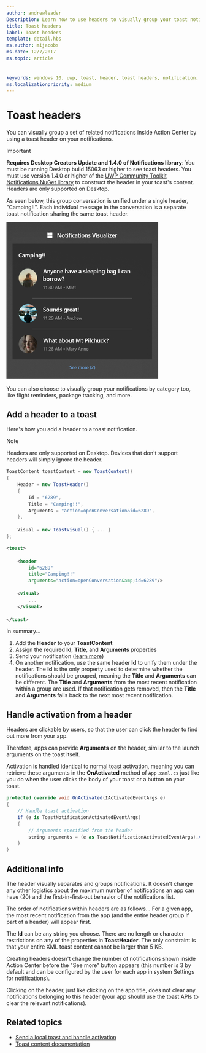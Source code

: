 ```yaml
---
author: andrewleader
Description: Learn how to use headers to visually group your toast notifications in Action Center.
title: Toast headers
label: Toast headers
template: detail.hbs
ms.author: mijacobs
ms.date: 12/7/2017
ms.topic: article


keywords: windows 10, uwp, toast, header, toast headers, notification, group toasts, Action Center
ms.localizationpriority: medium
---
```


# Toast headers

You can visually group a set of related notifications inside Action Center by using a toast header on your notifications.

> [!IMPORTANT]
> **Requires Desktop Creators Update and 1.4.0 of Notifications library**: You must be running Desktop build 15063 or higher to see toast headers. You must use version 1.4.0 or higher of the [UWP Community Toolkit Notifications NuGet library](https://www.nuget.org/packages/Microsoft.Toolkit.Uwp.Notifications/) to construct the header in your toast's content. Headers are only supported on Desktop.

As seen below, this group conversation is unified under a single header, "Camping!!". Each individual message in the conversation is a separate toast notification sharing the same toast header.

<img alt="Toasts with header" src="images/toast-headers-action-center.png" width="396"/>

You can also choose to visually group your notifications by category too, like flight reminders, package tracking, and more.

## Add a header to a toast

Here's how you add a header to a toast notification.

> [!NOTE]
> Headers are only supported on Desktop. Devices that don't support headers will simply ignore the header.

```csharp
ToastContent toastContent = new ToastContent()
{
    Header = new ToastHeader()
    {
        Id = "6289",
        Title = "Camping!!",
        Arguments = "action=openConversation&id=6289",
    },

    Visual = new ToastVisual() { ... }
};
```

```xml
<toast>

    <header
        id="6289"
        title="Camping!!"
        arguments="action=openConversation&amp;id=6289"/>

    <visual>
        ...
    </visual>

</toast>
```

In summary...

1. Add the **Header** to your **ToastContent**
2. Assign the required **Id**, **Title**, and **Arguments** properties
3. Send your notification ([learn more](send-local-toast.md))
4. On another notification, use the same header **Id** to unify them under the header. The **Id** is the only property used to determine whether the notifications should be grouped, meaning the **Title** and **Arguments** can be different. The **Title** and **Arguments** from the most recent notification within a group are used. If that notification gets removed, then the **Title** and **Arguments** falls back to the next most recent notification.


## Handle activation from a header

Headers are clickable by users, so that the user can click the header to find out more from your app.

Therefore, apps can provide **Arguments** on the header, similar to the launch arguments on the toast itself.

Activation is handled identical to [normal toast activation](send-local-toast.md#handling-activation-1), meaning you can retrieve these arguments in the **OnActivated** method of `App.xaml.cs` just like you do when the user clicks the body of your toast or a button on your toast.

```csharp
protected override void OnActivated(IActivatedEventArgs e)
{
    // Handle toast activation
    if (e is ToastNotificationActivatedEventArgs)
    {
        // Arguments specified from the header
        string arguments = (e as ToastNotificationActivatedEventArgs).Argument;
    }
}
```


## Additional info

The header visually separates and groups notifications. It doesn't change any other logistics about the maximum number of notifications an app can have (20) and the first-in-first-out behavior of the notifications list.

The order of notifications within headers are as follows... For a given app, the most recent notification from the app (and the entire header group if part of a header) will appear first.

The **Id** can be any string you choose. There are no length or character restrictions on any of the properties in **ToastHeader**. The only constraint is that your entire XML toast content cannot be larger than 5 KB.

Creating headers doesn't change the number of notifications shown inside Action Center before the "See more" button appears (this number is 3 by default and can be configured by the user for each app in system Settings for notifications).

Clicking on the header, just like clicking on the app title, does not clear any notifications belonging to this header (your app should use the toast APIs to clear the relevant notifications).


## Related topics

- [Send a local toast and handle activation](send-local-toast.md)
- [Toast content documentation](adaptive-interactive-toasts.md)